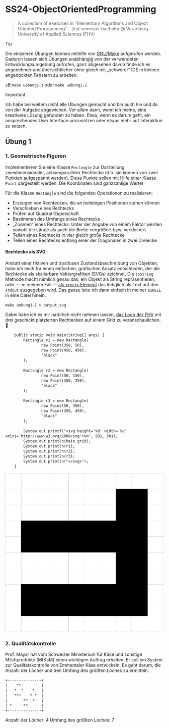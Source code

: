 # SS24-ObjectOrientedProgramming

> A collection of exercises in "Elementary Algorithms and Object Oriented Programming" - 2nd semester bachelor @
> Vorarlberg University of Applied Sciences (FHV)

> [!TIP]
> Die einzelnen Übungen können mithilfe von [GNU/Make](https://www.gnu.org/software/make/) aufgerufen werden.
> Dadurch lassen sich Übungen unabhängig von der verwendeten Entwicklungsumgebung aufrufen, ganz abgesehen davon
> finde ich es angenehmer und übersichtilcher ohne gleich mit „schwerer“ IDE in kleinen angedockten Fenstern zu
> arbeiten.
>
> zB `make uebung1-1` oder `make uebung1-2`

> [!IMPORTANT]
> Ich habe bei weitem nicht alle Übungen gemacht und bin auch hie und da von der Aufgabe abgewichen. Vor allem dann,
> wenn ich
> meine, eine kreativere Lösung gefunden zu haben. Etwa, wenn es darum geht, ein ansprechendes User Interface umzusetzen
> oder
> etwas mehr auf Interaktion zu setzen.

## Übung 1

### 1. Geometrische Figuren

Implementieren Sie eine Klasse `Rectangle` zur Darstellung zweidimensionaler, achsenparalleler Rechtecke (d.h. sie
können von zwei Punkten aufgespannt werden). Diese Punkte sollen mit Hilfe einer Klasse `Point` dargestellt werden. Die
Koordinaten sind ganzzahlige Werte!

Für die Klasse `Rectangle` sind die folgenden Operationen zu realisieren:

- Erzeugen von Rechtecken, die an beliebigen Positionen stehen können
- Verschieben eines Rechtecks
- Prüfen auf Quadrat-Eigenschaft
- Bestimmen des Umfangs eines Rechtecks
- „Zoomen“ eines Rechtecks: Unter der Angabe von einem Faktor werden sowohl die Länge als auch die Breite vergrößert
  bzw. verkleinert.
- Teilen eines Rechtecks in vier gleich große Rechtecke
- Teilen eines Rechtecks entlang einer der Diagonalen in zwei Dreiecke

#### Rechtecke als SVG

Anstatt einer fiktiven und trostlosen Zustandsbeschreibung von Objekten, habe ich mich für einen einfachen, grafischen
Ansatz entschieden, der die Rechtecke als skalierbare Vektorgrafiken (SVGs) zeichnet. Die `toString` Methode macht
nämlich genau das, ein Objekt als String repräsentieren, oder — in meinem Fall — [als
`<rect>` Element](https://developer.mozilla.org/en-US/docs/Web/SVG/Element/rect) das lediglich als Text auf den `stdout`
ausgegeben wird. Das ganze leite ich dann einfach in meiner `$SHELL` in eine Datei hinein.

```
make uebung1-1 > output.svg
```

Dabei habe ich es mir natürlich nicht nehmen lassen, [das Logo der FHV](https://www.fhv.at/fh/presse/logo-bildmaterial)
mit drei geschickt platzierten Rechtecken auf einem Grid zu veranschaulichen. 🙌

```
    public static void main(String[] args) {
        Rectangle r1 = new Rectangle(
                new Point(350, 50),
                new Point(450, 450),
                "black"
        );

        Rectangle r2 = new Rectangle(
                new Point(50, 150),
                new Point(350, 250),
                "black"
        );

        Rectangle r3 = new Rectangle(
                new Point(50, 350),
                new Point(350, 450),
                "black"
        );

        System.out.printf("<svg height='%d' width='%d' xmlns='http://www.w3.org/2000/svg'>%n", 501, 501);
        System.out.println(Main.grid);
        System.out.println(r1);
        System.out.println(r2);
        System.out.println(r3);
        System.out.println("</svg>");
    }
```

![](./docs/uebung1/output.svg)

### 2. Qualitätskontrolle

Prof. Mayar hat vom Schweizer Ministerium für Käse und sonstige Milchprodukte (MfKsM) einen wichtigen
Auftrag erhalten. Er soll ein System zur Qualitätskontrolle von Emmentaler Käse entwickeln. Es geht darum,
die Anzahl der Löcher und den Umfang des größten Loches zu ermitteln.

```
+---------------+
|    **         |
|   *  *    *   |
|   ***    * *  |
|       **  *   |
| *     **      |
+---------------+
```

Anzahl der Löcher: 4
Umfang des größten Loches: 7